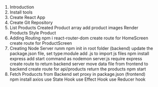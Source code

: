 1. Introduction
2. Install tools
3. Create React App
4. Create Git Repository
5. List Products
   Created Product array
   add product images
   Render Products
   Style Product
6. Adding Routing
   npm i react-router-dom
   create route for HomeScreen
   create route for ProductScreen
7. Creating Node Server
   runm npm init in root folder (backend)
   update the package.json file, set type:module
   add .js to import js files
   npm install express
   add start command as nodemon server.js
   require express
   create route to return backend server
   move data file from frontend to backend
   create route for api/products
   return the products
   npm start
8. Fetch Produccts from Backend
    set proxy in package.json (frontend)
    npm install axios
    use State Hook
    use Effect Hook
    use Reducer hook